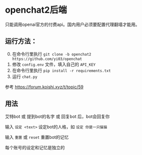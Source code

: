# openchat2后端

只能调用openai官方的付费api。国内用户必须要配置代理翻墙才能用。

## 运行方法：

0. 在命令行里执行 `git clone -b openchat2 https://github.com/yi03/openchat`
1. 修改 `config.env` 文件，填入自己的 `API_KEY`
2. 在命令行里执行 `pip install -r requirements.txt`
3. 运行 `chat.py`

参考 https://forum.koishi.xyz/t/topic/59

## 用法

艾特bot 或 提到bot的名字 或 回复bot 后，bot会回复你

输入 `设定 <text>` 设定bot的人格，如 `设定 你是一只猫猫`

输入 `重置` 或 `reset` 重置bot的记忆

每个账号的设定和记忆是独立的
